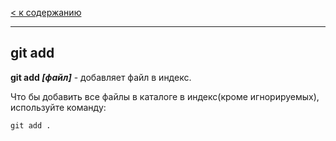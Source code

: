 [< к содержанию](./readme.md)
___

## git add

**git add *[файл]*** - добавляет файл в индекс.

Что бы добавить все файлы в каталоге в индекс(кроме игнорируемых), используйте команду: 

```bash=
git add .
```
